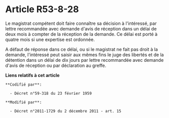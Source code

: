 # Article R53-8-28

Le magistrat compétent doit faire connaître sa décision à l'intéressé, par lettre recommandée avec demande d'avis de
réception dans un délai de deux mois à compter de la réception de la demande. Ce délai est porté à quatre mois si une
expertise est ordonnée. 

A défaut de réponse dans ce délai, ou si le magistrat ne fait pas droit à la demande, l'intéressé peut saisir aux mêmes fins
le juge des libertés et de la détention dans un délai de dix jours par lettre recommandée avec demande d'avis de réception ou
par déclaration au greffe.

**Liens relatifs à cet article**

	**Codifié par**:

	  - Décret n°59-318 du 23 février 1959

	**Modifié par**:

	  - Décret n°2011-1729 du 2 décembre 2011 - art. 15

